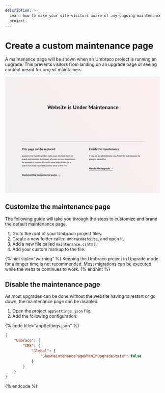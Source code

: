 ```yaml
---
description: >-
  Learn how to make your site visitors aware of any ongoing maintenance on the
  project.
---
```


# Create a custom maintenance page

A maintenance page will be shown when an Umbraco project is running an upgrade. This prevents visitors from landing on an upgrade page or seeing content meant for project maintainers.

![The default maintenance page making site visitors aware of the state of the site.](../../../16/umbraco-cms/tutorials/images/maintenancePage.png)

## Customize the maintenance page

The following guide will take you through the steps to customize and brand the default maintenance page.

1. Go to the root of your Umbraco project files.
2. Create a new folder called `UmbracoWebsite`, and open it.
3. Add a new file called `maintenance.cshtml`.
4. Add your custom markup to the file.

{% hint style="warning" %}
Keeping the Umbraco project in Upgrade mode for a longer time is not recommended. Most migrations can be executed while the website continues to work.
{% endhint %}

## Disable the maintenance page

As most upgrades can be done without the website having to restart or go down, the maintenance page can be disabled.

1. Open the project `appSettings.json` file.
2. Add the following configuration:

{% code title="appSettings.json" %}
```json
{
    "Umbraco": {
        "CMS": {
            "Global": {
                "ShowMaintenancePageWhenInUpgradeState": false
            }
        }
    }
}
```
{% endcode %}
